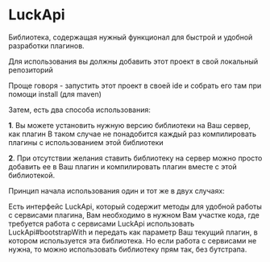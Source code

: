 # LuckApi
Библиотека, содержащая нужный функционал для быстрой и удобной разработки плагинов.

Для использования вы должны добавить этот проект в свой локальный репозиторий

Проще говоря - запустить этот проект в своей ide и собрать его там при помощи install (для maven)

Затем, есть два способа использования:

**1**. Вы можете установить нужную версию библиотеки на Ваш сервер, как плагин
В таком случае не понадобится каждый раз компилировать плагины с использованием этой библиотеки

**2**. При отсутствии желания ставить библиотеку на сервер можно просто добавить ее в Ваш плагин и компилировать плагин вместе с этой библиотекой.

Принцип начала использования один и тот же в двух случаях:

Есть интерфейс LuckApi, который содержит методы для удобной работы с сервисами плагина,
Вам необходимо в нужном Вам участке кода, где требуется работа с сервисами LuckApi использовать LuckApi#bootstrapWith и передать как параметр Ваш текущий плагин, в котором используется эта библиотека.
Но если работа с сервисами не нужна, то можно использовать библиотеку прям так, без бутстрапа. 


